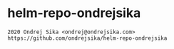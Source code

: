 # helm-repo-ondrejsika

    2020 Ondrej Sika <ondrej@ondrejsika.com>
    https://github.com/ondrejsika/helm-repo-ondrejsika

